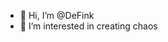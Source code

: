 - 👋 Hi, I’m @DeFink
- 👀 I’m interested in creating chaos

<!---
DeFink/DeFink is a ✨ special ✨ repository because its `README.md` (this file) appears on your GitHub profile.
You can click the Preview link to take a look at your changes.
--->
